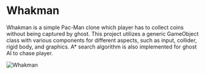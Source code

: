 # Whakman

Whakman is a simple Pac-Man clone which player has to collect coins without being captured by ghost. This project utilizes a generic GameObject class with various components for different aspects, such as input, collider, rigid body, and graphics. A* search algorithm is also implemented for ghost AI to chase player.

![Whakman](https://dingjun.github.io/images/Whakman.png)

